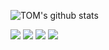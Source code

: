 ![TOM's github stats](https://github-readme-stats.vercel.app/api?username=TOMJACKMAN&count_private=true&show_icons=true&theme=light)

<img src="https://shields.io/badge/Automotive-Tinkering-red?logo=github-sponsors&logoWidth=20&amp;logoColor=white&amp;style=for-the-badge&amp;labelColor=EB001E&amp;color=black"> <img src="https://shields.io/badge/Quality-Engineering-red?logo=github-sponsors&logoWidth=20&amp;logoColor=white&amp;style=for-the-badge&amp;labelColor=30378d&amp;color=black"> <img src="https://shields.io/badge/Security-Testing-red?logo=github-sponsors&logoWidth=20&amp;logoColor=black&amp;style=for-the-badge&amp;labelColor=ffd600&amp;color=black"> <img src="https://shields.io/badge/Game-Modding-red?logo=github-sponsors&logoWidth=20&amp;logoColor=white&amp;style=for-the-badge&amp;labelColor=00C58E&amp;color=black">
